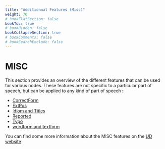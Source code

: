 ```yaml
---
title: "Additionnal Features (Misc)"
weight: 70
# bookFlatSection: false
bookToc: true
# bookHidden: false
bookCollapseSection: true
# bookComments: false
# bookSearchExclude: false
---
```


# MISC 

This section provides an overview of the different features that can be used for various nodes. These features are not specific to a particular part of speech, but can be applied to any kind of part of speech : 
- [CorrectForm](CorrectForm.md)
- [ExtPos](./ExtPos.md)
- [Idiom and Titles](./Idiom_Titles.md)
- [Reported](./Reported.md)
- [Typo](./Typo.md)
- [wordform and textform](./Word_TextForm.md)


You can find some more information about the MISC features on the [UD website](https://universaldependencies.org/misc.html)
